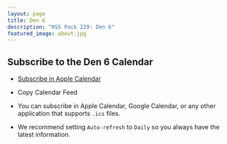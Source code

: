 ```yaml
---
layout: page
title: Den 6
description: "HSS Pack 229: Den 6"
featured_image: about.jpg
---
```


## Subscribe to the Den 6 Calendar

* [Subscribe in Apple Calendar](webcal://hsspack229.org/ics/pack229-den6.ics)
<!-- * [Subscribe in Google Calendar](https://calendar.google.com/calendar/u/0/r?cid=http://hsspack229.org/ics/pack229-den6.ics) -->
* <a onclick='navigator.clipboard.writeText("https://hsspack229.org/ics/pack229-den6.ics");alert("Copied to Clipboard")'>Copy Calendar Feed<a/>

* You can subscribe in Apple Calendar, Google Calendar, or any other application that supports `.ics` files.
* We recommend setting `Auto-refresh` to `Daily` so you always have the latest information.
